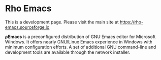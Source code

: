 # Rho Emacs

This is a development page. Please visit the main site at https://rho-emacs.sourceforge.io


**ρEmacs** is a preconfigured distribution of GNU Emacs editor for Microsoft 
Windows. It offers nearly GNU/Linux Emacs experience in Windows with minimum 
configuration efforts. A set of additional GNU command-line and development 
tools are available through the network installer.
